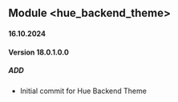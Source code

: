 ## Module <hue_backend_theme>

#### 16.10.2024

#### Version 18.0.1.0.0

##### ADD

- Initial commit for Hue Backend Theme


